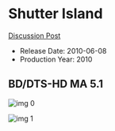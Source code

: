 # Shutter Island

[Discussion Post](https://www.avsforum.com/threads/bass-eq-for-filtered-movies.2995212/post-57408902)

* Release Date: 2010-06-08
* Production Year: 2010

## BD/DTS-HD MA 5.1

![img 0](https://i.imgur.com/sAZ1o2g.jpg)

![img 1](https://i.imgur.com/BppfwJB.jpg)


